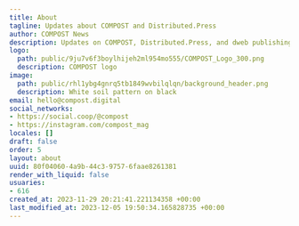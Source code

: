 ```yaml
---
title: About
tagline: Updates about COMPOST and Distributed.Press
author: COMPOST News
description: Updates on COMPOST, Distributed.Press, and dweb publishing.
logo:
  path: public/9ju7v6f3boylhijeh2ml954mo555/COMPOST_Logo_300.png
  description: COMPOST logo
image:
  path: public/rhl1ybg4gnrq5tb1849wvbilqlqn/background_header.png
  description: White soil pattern on black
email: hello@compost.digital
social_networks:
- https://social.coop/@compost
- https://instagram.com/compost_mag
locales: []
draft: false
order: 5
layout: about
uuid: 80f04060-4a9b-44c3-9757-6faae8261381
render_with_liquid: false
usuaries:
- 616
created_at: 2023-11-29 20:21:41.221134358 +00:00
last_modified_at: 2023-12-05 19:50:34.165828735 +00:00
---
```



